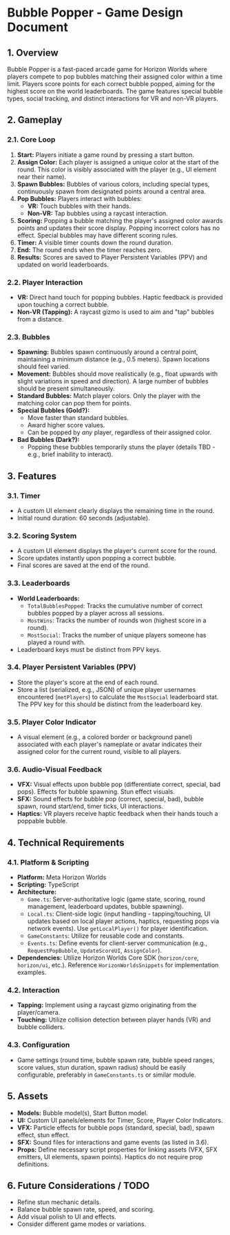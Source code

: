 # Bubble Popper - Game Design Document

## 1. Overview

Bubble Popper is a fast-paced arcade game for Horizon Worlds where players compete to pop bubbles matching their assigned color within a time limit. Players score points for each correct bubble popped, aiming for the highest score on the world leaderboards. The game features special bubble types, social tracking, and distinct interactions for VR and non-VR players.

## 2. Gameplay

### 2.1. Core Loop

1.  **Start:** Players initiate a game round by pressing a start button.
2.  **Assign Color:** Each player is assigned a unique color at the start of the round. This color is visibly associated with the player (e.g., UI element near their name).
3.  **Spawn Bubbles:** Bubbles of various colors, including special types, continuously spawn from designated points around a central area.
4.  **Pop Bubbles:** Players interact with bubbles:
    *   **VR:** Touch bubbles with their hands.
    *   **Non-VR:** Tap bubbles using a raycast interaction.
5.  **Scoring:** Popping a bubble matching the player's assigned color awards points and updates their score display. Popping incorrect colors has no effect. Special bubbles may have different scoring rules.
6.  **Timer:** A visible timer counts down the round duration.
7.  **End:** The round ends when the timer reaches zero.
8.  **Results:** Scores are saved to Player Persistent Variables (PPV) and updated on world leaderboards.

### 2.2. Player Interaction

*   **VR:** Direct hand touch for popping bubbles. Haptic feedback is provided upon touching a correct bubble.
*   **Non-VR (Tapping):** A raycast gizmo is used to aim and "tap" bubbles from a distance.

### 2.3. Bubbles

*   **Spawning:** Bubbles spawn continuously around a central point, maintaining a minimum distance (e.g., 0.5 meters). Spawn locations should feel varied.
*   **Movement:** Bubbles should move realistically (e.g., float upwards with slight variations in speed and direction). A large number of bubbles should be present simultaneously.
*   **Standard Bubbles:** Match player colors. Only the player with the matching color can pop them for points.
*   **Special Bubbles (Gold?):**
    *   Move faster than standard bubbles.
    *   Award higher score values.
    *   Can be popped by *any* player, regardless of their assigned color.
*   **Bad Bubbles (Dark?):**
    *   Popping these bubbles temporarily stuns the player (details TBD - e.g., brief inability to interact).

## 3. Features

### 3.1. Timer

*   A custom UI element clearly displays the remaining time in the round.
*   Initial round duration: 60 seconds (adjustable).

### 3.2. Scoring System

*   A custom UI element displays the player's current score for the round.
*   Score updates instantly upon popping a correct bubble.
*   Final scores are saved at the end of the round.

### 3.3. Leaderboards

*   **World Leaderboards:**
    *   `TotalBubblesPopped`: Tracks the cumulative number of correct bubbles popped by a player across all sessions.
    *   `MostWins`: Tracks the number of rounds won (highest score in a round).
    *   `MostSocial`: Tracks the number of unique players someone has played a round with.
*   Leaderboard keys must be distinct from PPV keys.

### 3.4. Player Persistent Variables (PPV)

*   Store the player's score at the end of each round.
*   Store a list (serialized, e.g., JSON) of unique player usernames encountered (`metPlayers`) to calculate the `MostSocial` leaderboard stat. The PPV key for this should be distinct from the leaderboard key.

### 3.5. Player Color Indicator

*   A visual element (e.g., a colored border or background panel) associated with each player's nameplate or avatar indicates their assigned color for the current round, visible to all players.

### 3.6. Audio-Visual Feedback

*   **VFX:** Visual effects upon bubble pop (differentiate correct, special, bad pops). Effects for bubble spawning. Stun effect visuals.
*   **SFX:** Sound effects for bubble pop (correct, special, bad), bubble spawn, round start/end, timer ticks, UI interactions.
*   **Haptics:** VR players receive haptic feedback when their hands touch a poppable bubble.

## 4. Technical Requirements

### 4.1. Platform & Scripting

*   **Platform:** Meta Horizon Worlds
*   **Scripting:** TypeScript
*   **Architecture:**
    *   `Game.ts`: Server-authoritative logic (game state, scoring, round management, leaderboard updates, bubble spawning).
    *   `Local.ts`: Client-side logic (input handling - tapping/touching, UI updates based on local player actions, haptics, requesting pops via network events). Use `getLocalPlayer()` for player identification.
    *   `GameConstants`: Utilize for reusable code and constants.
    *   `Events.ts`: Define events for client-server communication (e.g., `RequestPopBubble`, `UpdateScoreUI`, `AssignColor`).
*   **Dependencies:** Utilize Horizon Worlds Core SDK (`horizon/core`, `horizon/ui`, etc.). Reference `HorizonWorldsSnippets` for implementation examples.

### 4.2. Interaction

*   **Tapping:** Implement using a raycast gizmo originating from the player/camera.
*   **Touching:** Utilize collision detection between player hands (VR) and bubble colliders.

### 4.3. Configuration

*   Game settings (round time, bubble spawn rate, bubble speed ranges, score values, stun duration, spawn radius) should be easily configurable, preferably in `GameConstants.ts` or similar module.

## 5. Assets

*   **Models:** Bubble model(s), Start Button model.
*   **UI:** Custom UI panels/elements for Timer, Score, Player Color Indicators.
*   **VFX:** Particle effects for bubble pops (standard, special, bad), spawn effect, stun effect.
*   **SFX:** Sound files for interactions and game events (as listed in 3.6).
*   **Props:** Define necessary script properties for linking assets (VFX, SFX emitters, UI elements, spawn points). Haptics do not require prop definitions.

## 6. Future Considerations / TODO

*   Refine stun mechanic details.
*   Balance bubble spawn rate, speed, and scoring.
*   Add visual polish to UI and effects.
*   Consider different game modes or variations.